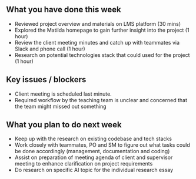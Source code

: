 ## What you have done this week
- Reviewed project overview and materials on LMS platform (30 mins)
- Explored the Matilda homepage to gain further insight into the project (1 hour)
- Review the client meeting minutes and catch up with teammates via Slack and phone call (1 hour)
- Research on potential technologies stack that could used for the project (1 hour)

## Key issues / blockers
- Client meeting is scheduled last minute.
- Required workflow by the teaching team is unclear and concerned that the team might missed out something 


## What you plan to do next week
- Keep up with the research on existing codebase and tech stacks
- Work closely with teammates, PO and SM to figure out what tasks could be done accordingly (management, documentation and coding)
- Assist on preparation of meeting agenda of client and supervisor meeting to enhance clarification on project requirements
- Do research on specific AI topic for the individual research essay
